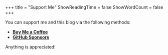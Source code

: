 +++
title = "Support Me"
ShowReadingTime = false
ShowWordCount = false
+++

You can support me and this blog via the following methods:
- **[Buy Me a Coffee](https://www.buymeacoffee.com/nelsonfigueroa)**
- **[GitHub Sponsors](https://github.com/sponsors/nelsonfigueroa)**

Anything is appreciated!
